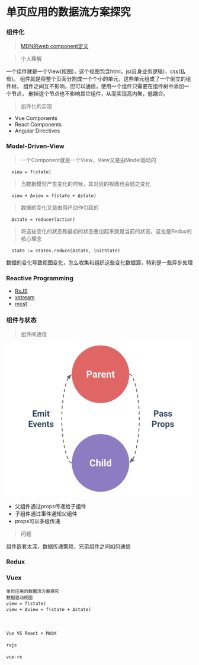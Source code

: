# 单页应用的数据流方案探究

### 组件化

> [MDN的web component定义](https://developer.mozilla.org/en-US/docs/Web/Web_Components)

> 个人理解

一个组件就是一个View(视图)，这个视图包含html，js(自身业务逻辑)，css(私有)。
组件就是将整个页面分割成一个个小的单元，这些单元组成了一个倒立的组件树。
组件之间互不影响，但可以通信，使用一个组件只需要在组件树中添加一个节点，
删掉这个节点也不影响其它组件，从而实现高内聚，低耦合。

> 组件化的实现

* Vue Components
* React Components
* Angular Directives

### Model-Driven-View

> 一个Component就是一个View，View又是由Model驱动的

```
  view = f(state)
```

> 当数据模型产生变化的时候，其对应的视图也会随之变化
```
  view + Δview = f(state + Δstate)
```

> 数据的变化又是由用户动作引起的
```
  Δstate = reducer(action)
```

> 将这些变化的状态和最初的状态叠加起来就是当前的状态，这也是Redux的核心理念

```
  state := states.reduce(Δstate, initState)
```

数据的变化导致视图变化，怎么收集和组织这些变化数据源，特别是一些异步处理

### Reactive Programming

* [RxJS](https://github.com/Reactive-Extensions/RxJS)
* [xstream](https://github.com/staltz/xstream)
* [most](https://github.com/cujojs/most)

### 组件与状态

> 组件间通信

![avatar](./props-events.png)

* 父组件通过props传递给子组件
* 子组件通过事件通知父组件
* props可以多级传递

> 问题

组件嵌套太深，数据传递繁琐，兄弟组件之间如何通信

### Redux

### Vuex









```
单页应用的数据流方案探究
数据驱动视图
view = f(state)
view + Δview = f(state + Δstate)



Vue VS React + MobX

rxjs

vue-rx

```
